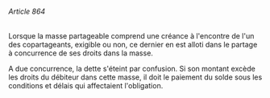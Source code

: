 ###### Article 864

Lorsque la masse partageable comprend une créance à l'encontre de l'un des copartageants, exigible ou non, ce dernier en est alloti dans le partage à concurrence de ses droits dans la masse.

A due concurrence, la dette s'éteint par confusion. Si son montant excède les droits du débiteur dans cette masse, il doit le paiement du solde sous les conditions et délais qui affectaient l'obligation.

